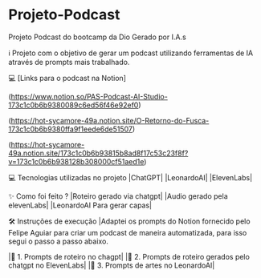 # Projeto-Podcast
Projeto Podcast do bootcamp da Dio Gerado por I.A.s

ℹ️ Projeto com o objetivo de gerar um podcast utilizando ferramentas de IA através de prompts mais trabalhado.

💻 [Links para o podcast na Notion] 

(https://www.notion.so/PAS-Podcast-AI-Studio-173c1c0b6b9380089c6ed56f46e92ef0)

(https://hot-sycamore-49a.notion.site/O-Retorno-do-Fusca-173c1c0b6b9380ffa9f1eede6de51507)

(https://hot-sycamore-49a.notion.site/173c1c0b6b93815b8ad8f17c53c23f8f?v=173c1c0b6b938128b308000cf51aed1e)

💻 Tecnologias utilizadas no projeto
|ChatGPT|
|LeonardoAI|
|ElevenLabs|

✨ Como foi feito ?
|Roteiro gerado via chatgpt|
|Audio gerado pela elevenLabs|
|LeonardoAI Para gerar capas|


🛠️ Instruções de execução
|Adaptei os prompts do Notion fornecido pelo Felipe Aguiar para criar um podcast de maneira automatizada, para isso segui o passo a passo abaixo.

|🤖 1. Prompts de roteiro no chagpt|
|🤖 2. Prompts de roteiro gerados pelo chatgpt no ElevenLabs|
|🤖 3. Prompts de artes no LeonardoAI|
